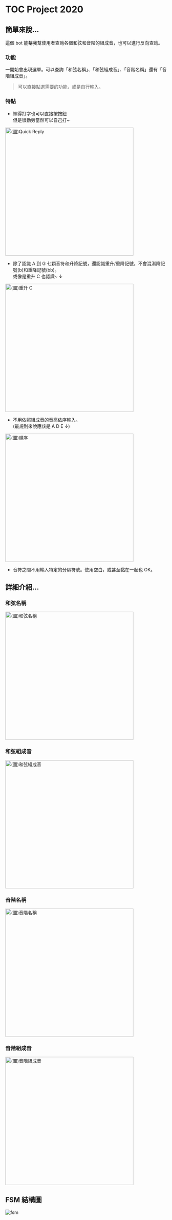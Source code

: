 # TOC Project 2020

## 簡單來說...
這個 bot 能~~幫我~~幫使用者查詢各個和弦和音階的組成音，也可以進行反向查詢。
### 功能
一開始會出現選單。可以查詢「和弦名稱」、「和弦組成音」、「音階名稱」還有「音階組成音」。 
> 可以直接點選需要的功能，或是自行輸入。

### 特點
- 懶得打字也可以直接按按鈕\
但是很勤勞當然可以自己打~
<img src="./img/quickreply.png" alt="(圖)Quick Reply" width="400">  

- 除了認識 A 到 G 七顆音符和升降記號，還認識重升/重降記號。不會混淆降記號(b)和重降記號(bb)。\
或像是重升 C 也認識~ ↓
<img src="./img/doublesupport.jpg" alt="(圖)重升 C" width="400">  

- 不用依照組成音的音高依序輸入。\
(最規則來說應該是 A D E ↓)
<img src="./img/disorderok.jpg" alt="(圖)順序" width="400">  

- 音符之間不用輸入特定的分隔符號。使用空白，或甚至黏在一起也 OK。

## 詳細介紹...
### 和弦名稱
<img src="./img/chordname.jpg" alt="(圖)和弦名稱" width="400"> 

### 和弦組成音
<img src="./img/chordnote.jpg" alt="(圖)和弦組成音" width="400"> 

### 音階名稱
<img src="./img/scalename.jpg" alt="(圖)音階名稱" width="400"> 

### 音階組成音
<img src="./img/scalenote.jpg" alt="(圖)音階組成音" width="400"> 

## FSM 結構圖
![fsm](./img/fsm.png)